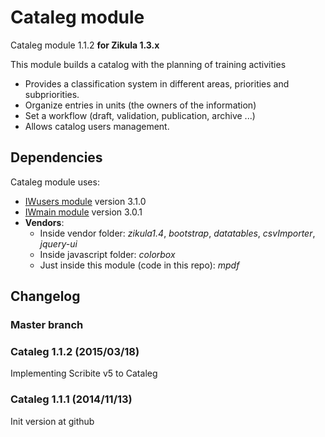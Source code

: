 Cataleg module
============
Cataleg module 1.1.2 **for Zikula 1.3.x**

This module builds a catalog with the planning of training activities
  - Provides a classification system in different areas, priorities and subpriorities.
  - Organize entries in units (the owners of the information)
  - Set a workflow (draft, validation, publication, archive ...)
  - Allows catalog users management.

Dependencies
------------

Cataleg module uses:
  - [IWusers module](https://github.com/intraweb-modules13/IWusers) version 3.1.0
  - [IWmain module](https://github.com/intraweb-modules13/IWmain) version 3.0.1
  - **Vendors**:
    - Inside vendor folder: *zikula1.4*, *bootstrap*, *datatables*, *csvImporter*, *jquery-ui*
    - Inside javascript folder: *colorbox*
    - Just inside this module (code in this repo): *mpdf*

Changelog
---------

### Master branch

### Cataleg 1.1.2 (2015/03/18)

Implementing Scribite v5 to Cataleg

### Cataleg 1.1.1 (2014/11/13)

Init version at github
